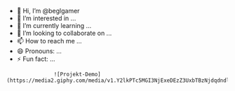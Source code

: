 - 👋 Hi, I’m @beglgamer
- 👀 I’m interested in ...
- 🌱 I’m currently learning ...
- 💞️ I’m looking to collaborate on ...
- 📫 How to reach me ...
- 😄 Pronouns: ...
- ⚡ Fun fact: ...

<!---
beglgamer/beglgamer is a ✨ special ✨ repository because its `README.md` (this file) appears on your GitHub profile.
You can click the Preview link to take a look at your changes.
--->
                   ![Projekt-Demo](https://media2.giphy.com/media/v1.Y2lkPTc5MGI3NjExeDEzZ3UxbTBzNjdqdndldmVjaHh6bDVuaXI2YW84eTRxcHNtNG1mMiZlcD12MV9pbnRlcm5hbF9naWZfYnlfaWQmY3Q9Zw/L1R1tvI9svkIWwpVYr/giphy.gif)
